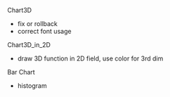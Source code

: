 Chart3D
- fix or rollback
- correct font usage

Chart3D_in_2D
- draw 3D function in 2D field, use color for 3rd dim

Bar Chart
- histogram



